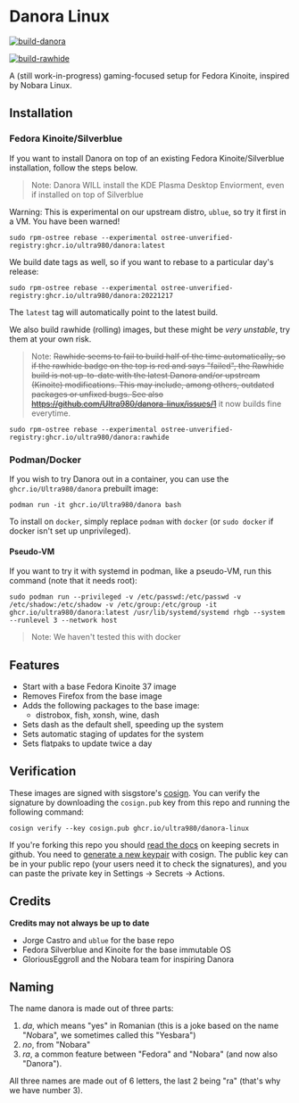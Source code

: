 # Danora Linux

[![build-danora](https://github.com/ultra980/danora-linux/actions/workflows/build.yml/badge.svg)](https://github.com/ultra980/danora-linux/actions/workflows/build.yml)

[![build-rawhide](https://github.com/ultra980/danora-linux/actions/workflows/build_rawhide.yml/badge.svg)](https://github.com/ultra980/danora-linux/actions/workflows/build_rawhide.yml)

A (still work-in-progress) gaming-focused setup for Fedora Kinoite, inspired by Nobara Linux.

## Installation
### Fedora Kinoite/Silverblue
If you want to install Danora on top of an existing Fedora Kinoite/Silverblue installation, follow the steps below.
> Note: Danora WILL install the KDE Plasma Desktop Enviorment, even if installed on top of Silverblue

Warning: This is experimental on our upstream distro, `ublue`, so try it first in a VM. You have been warned!

    sudo rpm-ostree rebase --experimental ostree-unverified-registry:ghcr.io/ultra980/danora:latest

We build date tags as well, so if you want to rebase to a particular day's release:
  
    sudo rpm-ostree rebase --experimental ostree-unverified-registry:ghcr.io/ultra980/danora:20221217 

The `latest` tag will automatically point to the latest build. 

We also build rawhide (rolling) images, but these might be *very unstable*, try them at your own risk.
> Note: ~~Rawhide seems to fail to build half of the time automatically, so if the rawhide badge on the top is red and says "failed", the Rawhide build is not up-to-date with the latest Danora and/or upstream (Kinoite) modifications. This may include, among others, outdated packages or unfixed bugs. See also https://github.com/Ultra980/danora-linux/issues/1~~ it now builds fine everytime.

    sudo rpm-ostree rebase --experimental ostree-unverified-registry:ghcr.io/ultra980/danora:rawhide

### Podman/Docker
If you wish to try Danora out in a container, you can use the `ghcr.io/Ultra980/danora` prebuilt image:

    podman run -it ghcr.io/Ultra980/danora bash

To install on `docker`, simply replace `podman` with `docker` (or `sudo docker` if docker isn't set up unprivileged).

#### Pseudo-VM
If you want to try it with systemd in podman, like a pseudo-VM, run this command (note that it needs root):

    sudo podman run --privileged -v /etc/passwd:/etc/passwd -v /etc/shadow:/etc/shadow -v /etc/group:/etc/group -it ghcr.io/ultra980/danora:latest /usr/lib/systemd/systemd rhgb --system --runlevel 3 --network host
> Note: We haven't tested this with docker

## Features

- Start with a base Fedora Kinoite 37 image
- Removes Firefox from the base image
- Adds the following packages to the base image:
  - distrobox, fish, xonsh, wine, dash
- Sets dash as the default shell, speeding up the system
- Sets automatic staging of updates for the system
- Sets flatpaks to update twice a day

  
## Verification

These images are signed with sisgstore's [cosign](https://docs.sigstore.dev/cosign/overview/). You can verify the signature by downloading the `cosign.pub` key from this repo and running the following command:

    cosign verify --key cosign.pub ghcr.io/ultra980/danora-linux
    
If you're forking this repo you should [read the docs](https://docs.github.com/en/actions/security-guides/encrypted-secrets) on keeping secrets in github. You need to [generate a new keypair](https://docs.sigstore.dev/cosign/overview/) with cosign. The public key can be in your public repo (your users need it to check the signatures), and you can paste the private key in Settings -> Secrets -> Actions. 

<!--- TODO:  --->

## Credits
**Credits may not always be up to date**
- Jorge Castro and `ublue` for the base repo
- Fedora Silverblue and Kinoite for the base immutable OS
- GloriousEggroll and the Nobara team for inspiring Danora

## Naming
The name danora is made out of three parts:
1. *da*, which means "yes" in Romanian (this is a joke based on the name "*No*bara", we sometimes called this "Yesbara")
2. *no*, from "Nobara"
3. *ra*, a common feature between "Fedora" and "Nobara" (and now also "Danora").

All three names are made out of 6 letters, the last 2 being "ra" (that's why we have number 3).
